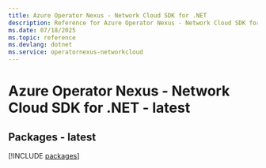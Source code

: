 ```yaml
---
title: Azure Operator Nexus - Network Cloud SDK for .NET
description: Reference for Azure Operator Nexus - Network Cloud SDK for .NET
ms.date: 07/18/2025
ms.topic: reference
ms.devlang: dotnet
ms.service: operatornexus-networkcloud
---
```

# Azure Operator Nexus - Network Cloud SDK for .NET - latest
## Packages - latest
[!INCLUDE [packages](operator-nexus---network-cloud-index.md)]